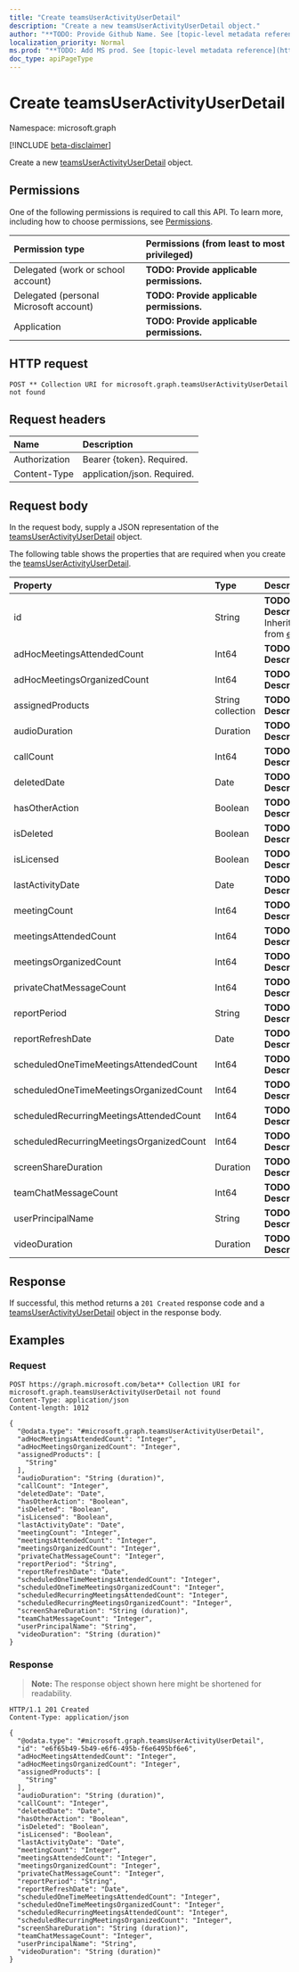 ```yaml
---
title: "Create teamsUserActivityUserDetail"
description: "Create a new teamsUserActivityUserDetail object."
author: "**TODO: Provide Github Name. See [topic-level metadata reference](https://msgo.azurewebsites.net/add/document/guidelines/metadata.html#topic-level-metadata)**"
localization_priority: Normal
ms.prod: "**TODO: Add MS prod. See [topic-level metadata reference](https://msgo.azurewebsites.net/add/document/guidelines/metadata.html#topic-level-metadata)**"
doc_type: apiPageType
---
```


# Create teamsUserActivityUserDetail
Namespace: microsoft.graph

[!INCLUDE [beta-disclaimer](../../includes/beta-disclaimer.md)]

Create a new [teamsUserActivityUserDetail](../resources/teamsuseractivityuserdetail.md) object.

## Permissions
One of the following permissions is required to call this API. To learn more, including how to choose permissions, see [Permissions](/graph/permissions-reference).

|Permission type|Permissions (from least to most privileged)|
|:---|:---|
|Delegated (work or school account)|**TODO: Provide applicable permissions.**|
|Delegated (personal Microsoft account)|**TODO: Provide applicable permissions.**|
|Application|**TODO: Provide applicable permissions.**|

## HTTP request

<!-- {
  "blockType": "ignored"
}
-->
``` http
POST ** Collection URI for microsoft.graph.teamsUserActivityUserDetail not found
```

## Request headers
|Name|Description|
|:---|:---|
|Authorization|Bearer {token}. Required.|
|Content-Type|application/json. Required.|

## Request body
In the request body, supply a JSON representation of the [teamsUserActivityUserDetail](../resources/teamsuseractivityuserdetail.md) object.

The following table shows the properties that are required when you create the [teamsUserActivityUserDetail](../resources/teamsuseractivityuserdetail.md).

|Property|Type|Description|
|:---|:---|:---|
|id|String|**TODO: Add Description** Inherited from [entity](../resources/entity.md)|
|adHocMeetingsAttendedCount|Int64|**TODO: Add Description**|
|adHocMeetingsOrganizedCount|Int64|**TODO: Add Description**|
|assignedProducts|String collection|**TODO: Add Description**|
|audioDuration|Duration|**TODO: Add Description**|
|callCount|Int64|**TODO: Add Description**|
|deletedDate|Date|**TODO: Add Description**|
|hasOtherAction|Boolean|**TODO: Add Description**|
|isDeleted|Boolean|**TODO: Add Description**|
|isLicensed|Boolean|**TODO: Add Description**|
|lastActivityDate|Date|**TODO: Add Description**|
|meetingCount|Int64|**TODO: Add Description**|
|meetingsAttendedCount|Int64|**TODO: Add Description**|
|meetingsOrganizedCount|Int64|**TODO: Add Description**|
|privateChatMessageCount|Int64|**TODO: Add Description**|
|reportPeriod|String|**TODO: Add Description**|
|reportRefreshDate|Date|**TODO: Add Description**|
|scheduledOneTimeMeetingsAttendedCount|Int64|**TODO: Add Description**|
|scheduledOneTimeMeetingsOrganizedCount|Int64|**TODO: Add Description**|
|scheduledRecurringMeetingsAttendedCount|Int64|**TODO: Add Description**|
|scheduledRecurringMeetingsOrganizedCount|Int64|**TODO: Add Description**|
|screenShareDuration|Duration|**TODO: Add Description**|
|teamChatMessageCount|Int64|**TODO: Add Description**|
|userPrincipalName|String|**TODO: Add Description**|
|videoDuration|Duration|**TODO: Add Description**|



## Response

If successful, this method returns a `201 Created` response code and a [teamsUserActivityUserDetail](../resources/teamsuseractivityuserdetail.md) object in the response body.

## Examples

### Request
<!-- {
  "blockType": "request",
  "name": "create_teamsuseractivityuserdetail_from_"
}
-->
``` http
POST https://graph.microsoft.com/beta** Collection URI for microsoft.graph.teamsUserActivityUserDetail not found
Content-Type: application/json
Content-length: 1012

{
  "@odata.type": "#microsoft.graph.teamsUserActivityUserDetail",
  "adHocMeetingsAttendedCount": "Integer",
  "adHocMeetingsOrganizedCount": "Integer",
  "assignedProducts": [
    "String"
  ],
  "audioDuration": "String (duration)",
  "callCount": "Integer",
  "deletedDate": "Date",
  "hasOtherAction": "Boolean",
  "isDeleted": "Boolean",
  "isLicensed": "Boolean",
  "lastActivityDate": "Date",
  "meetingCount": "Integer",
  "meetingsAttendedCount": "Integer",
  "meetingsOrganizedCount": "Integer",
  "privateChatMessageCount": "Integer",
  "reportPeriod": "String",
  "reportRefreshDate": "Date",
  "scheduledOneTimeMeetingsAttendedCount": "Integer",
  "scheduledOneTimeMeetingsOrganizedCount": "Integer",
  "scheduledRecurringMeetingsAttendedCount": "Integer",
  "scheduledRecurringMeetingsOrganizedCount": "Integer",
  "screenShareDuration": "String (duration)",
  "teamChatMessageCount": "Integer",
  "userPrincipalName": "String",
  "videoDuration": "String (duration)"
}
```


### Response
>**Note:** The response object shown here might be shortened for readability.
<!-- {
  "blockType": "response",
  "truncated": true,
  "@odata.type": "microsoft.graph.teamsUserActivityUserDetail"
}
-->
``` http
HTTP/1.1 201 Created
Content-Type: application/json

{
  "@odata.type": "#microsoft.graph.teamsUserActivityUserDetail",
  "id": "e6f65b49-5b49-e6f6-495b-f6e6495bf6e6",
  "adHocMeetingsAttendedCount": "Integer",
  "adHocMeetingsOrganizedCount": "Integer",
  "assignedProducts": [
    "String"
  ],
  "audioDuration": "String (duration)",
  "callCount": "Integer",
  "deletedDate": "Date",
  "hasOtherAction": "Boolean",
  "isDeleted": "Boolean",
  "isLicensed": "Boolean",
  "lastActivityDate": "Date",
  "meetingCount": "Integer",
  "meetingsAttendedCount": "Integer",
  "meetingsOrganizedCount": "Integer",
  "privateChatMessageCount": "Integer",
  "reportPeriod": "String",
  "reportRefreshDate": "Date",
  "scheduledOneTimeMeetingsAttendedCount": "Integer",
  "scheduledOneTimeMeetingsOrganizedCount": "Integer",
  "scheduledRecurringMeetingsAttendedCount": "Integer",
  "scheduledRecurringMeetingsOrganizedCount": "Integer",
  "screenShareDuration": "String (duration)",
  "teamChatMessageCount": "Integer",
  "userPrincipalName": "String",
  "videoDuration": "String (duration)"
}
```

